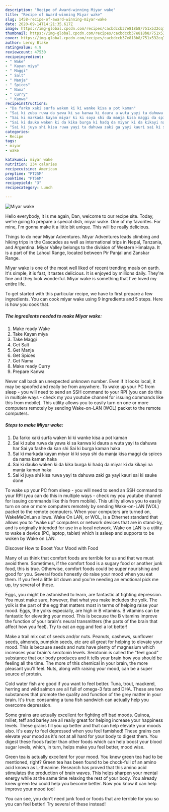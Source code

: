 ```yaml
---
description: "Recipe of Award-winning Miyar wake"
title: "Recipe of Award-winning Miyar wake"
slug: 1458-recipe-of-award-winning-miyar-wake
date: 2020-09-14T14:21:35.617Z
image: https://img-global.cpcdn.com/recipes/cacbdccb37e818b8/751x532cq70/miyar-wake-recipe-main-photo.jpg
thumbnail: https://img-global.cpcdn.com/recipes/cacbdccb37e818b8/751x532cq70/miyar-wake-recipe-main-photo.jpg
cover: https://img-global.cpcdn.com/recipes/cacbdccb37e818b8/751x532cq70/miyar-wake-recipe-main-photo.jpg
author: Leroy Blake
ratingvalue: 4.9
reviewcount: 47530
recipeingredient:
- " Wake"
- " Kayan miya"
- " Maggi"
- " Salt"
- " Manja"
- " Spices"
- " Nama"
- " Curry"
- " Kanwa"
recipeinstructions:
- "Da farko xaki surfa waken ki ki wanke kisa a pot kaman"
- "Sai ki zuba ruwa da yawa ki sa kanwa ki daura a wuta yayi ta dahuwa har Sai ya fashe da kan shi Sai ki burga kaman haka"
- "Sai ki markada kayan miyar ki ki soya shi da manja kisa maggi da spices da nama kaman haka"
- "Sai ki dauko waken ki da kika burga ki hadq da miyar ki da kikayi na manja kaman haka"
- "Sai ki juya shi kisa ruwa yayi ta dahuwa zaki ga yayi kauri sai ki sauke done"
categories:
- Recipe
tags:
- miyar
- wake

katakunci: miyar wake 
nutrition: 234 calories
recipecuisine: American
preptime: "PT25M"
cooktime: "PT56M"
recipeyield: "3"
recipecategory: Lunch

---
```



![Miyar wake](https://img-global.cpcdn.com/recipes/cacbdccb37e818b8/751x532cq70/miyar-wake-recipe-main-photo.jpg)

Hello everybody, it is me again, Dan, welcome to our recipe site. Today, we're going to prepare a special dish, miyar wake. One of my favorites. For mine, I'm gonna make it a little bit unique. This will be really delicious.

Things to do near Miyar Adventures. Miyar Adventures leads climbing and hiking trips in the Cascades as well as international trips in Nepal, Tanzania, and Argentina. Miyar Valley belongs to the division of Western Himalaya. It is a part of the Lahoul Range, located between Pir Panjal and Zanskar Range.

Miyar wake is one of the most well liked of recent trending meals on earth. It's simple, it is fast, it tastes delicious. It is enjoyed by millions daily. They're fine and they look wonderful. Miyar wake is something that I've loved my entire life.


To get started with this particular recipe, we have to first prepare a few ingredients. You can cook miyar wake using 9 ingredients and 5 steps. Here is how you cook that.

<!--inarticleads1-->

##### The ingredients needed to make Miyar wake:

1. Make ready  Wake
1. Take  Kayan miya
1. Take  Maggi
1. Get  Salt
1. Get  Manja
1. Get  Spices
1. Get  Nama
1. Make ready  Curry
1. Prepare  Kanwa


Never call back an unexpected unknown number. Even if it looks local, it may be spoofed and really be from anywhere. To wake up your PC from sleep - you will need to send an SSH command to your RPI (you can do this in multiple ways - check my you youtube channel for issuing commands like this from mobile). This utility allows you to easily turn on one or more computers remotely by sending Wake-on-LAN (WOL) packet to the remote computers. 

<!--inarticleads2-->

##### Steps to make Miyar wake:

1. Da farko xaki surfa waken ki ki wanke kisa a pot kaman
1. Sai ki zuba ruwa da yawa ki sa kanwa ki daura a wuta yayi ta dahuwa har Sai ya fashe da kan shi Sai ki burga kaman haka
1. Sai ki markada kayan miyar ki ki soya shi da manja kisa maggi da spices da nama kaman haka
1. Sai ki dauko waken ki da kika burga ki hadq da miyar ki da kikayi na manja kaman haka
1. Sai ki juya shi kisa ruwa yayi ta dahuwa zaki ga yayi kauri sai ki sauke done


To wake up your PC from sleep - you will need to send an SSH command to your RPI (you can do this in multiple ways - check my you youtube channel for issuing commands like this from mobile). This utility allows you to easily turn on one or more computers remotely by sending Wake-on-LAN (WOL) packet to the remote computers. When your computers are turned on, WakeMeOnLan allows. Wake On LAN, or WOL, is a Ethernet standard that allows you to &#34;wake up&#34; computers or network devices that are in stand-by, and is originally intended for use in a local network. Wake on LAN is a utility to wake a device (PC, laptop, tablet) which is asleep and supports to be woken by Wake on LAN. 

Discover How to Boost Your Mood with Food


Many of us think that comfort foods are terrible for us and that we must avoid them. Sometimes, if the comfort food is a sugary food or another junk food, this is true. Otherwise, comfort foods could be super nourishing and good for you. Several foods honestly do raise your mood when you eat them. If you feel a little bit down and you're needing an emotional pick me up, try several of these.

Eggs, you might be astonished to learn, are fantastic at fighting depression. You must make sure, however, that what you make includes the yolk. The yolk is the part of the egg that matters most in terms of helping raise your mood. Eggs, the yolks especially, are high in B vitamins. B vitamins can be fantastic for elevating your mood. This is because the B vitamins improve the function of your brain's neural transmitters (the parts of the brain that affect how you feel). Try to eat an egg and feel a lot better!

Make a trail mix out of seeds and/or nuts. Peanuts, cashews, sunflower seeds, almonds, pumpkin seeds, etc are all great for helping to elevate your mood. This is because seeds and nuts have plenty of magnesium which increases your brain's serotonin levels. Serotonin is called the "feel good" substance that our body produces and it tells your brain how you should be feeling all the time. The more of this chemical in your brain, the more pleasant you'll feel. Nuts, along with raising your mood, can be a super source of protein.

Cold water fish are good if you want to feel better. Tuna, trout, mackerel, herring and wild salmon are all full of omega-3 fats and DHA. These are two substances that promote the quality and function of the grey matter in your brain. It's true: consuming a tuna fish sandwich can actually help you overcome depression. 

Some grains are actually excellent for fighting off bad moods. Quinoa, millet, teff and barley are all really great for helping increase your happiness levels. These grains fill you up better and that can help elevate your moods also. It's easy to feel depressed when you feel famished! These grains can elevate your mood as it's not at all hard for your body to digest them. You digest these foods faster than other foods which can help boost your blood sugar levels, which, in turn, helps make you feel better, mood wise.

Green tea is actually excellent for your mood. You knew green tea had to be mentioned, right? Green tea has been found to be chock-full of an amino acid known as L-theanine. Research has proved that this amino acid stimulates the production of brain waves. This helps sharpen your mental energy while at the same time relaxing the rest of your body. You already knew green tea could help you become better. Now you know it can help improve your mood too!

You can see, you don't need junk food or foods that are terrible for you so you can feel better! Try several of these instead!

